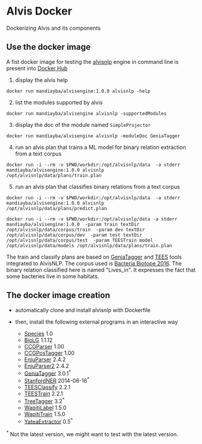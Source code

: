 # Alvis Docker
Dockerizing Alvis and its components

## Use the docker image

A fist docker image for testing the [alvisnlp](https://github.com/Bibliome/alvisnlp) engine in command line is present into [Docker Hub](https://hub.docker.com/r/mandiayba/alvisengine)

1. display the alvis help

`docker run mandiayba/alvisengine:1.0.0 alvisnlp -help`

2. list the modules supported by alvis

`docker run mandiayba/alvisengine alvisnlp -supportedModules`

3. display the doc of the module named `SimpleProjector`

`docker run mandiayba/alvisengine alvisnlp -moduleDoc GeniaTagger`

4. run an alvis plan that trains a ML model for binary relation extraction from a text corpus

`docker run -i --rm -v $PWD/workdir:/opt/alvisnlp/data  -a stderr mandiayba/alvisengine:1.0.0 alvisnlp /opt/alvisnlp/data/plans/train.plan`

5. run an alvis plan that classifies binary relations from a text corpus

`docker run -i --rm -v $PWD/workdir:/opt/alvisnlp/data  -a stderr mandiayba/alvisengine:1.0.0 alvisnlp /opt/alvisnlp/data/plans/predict.plan`

`docker run -i --rm -v $PWD/workdir:/opt/alvisnlp/data -a stderr mandiayba/alvisengine:1.0.0 
          -param train textDir /opt/alvisnlp/data/corpus/train 
          -param dev textDir /opt/alvisnlp/data/corpus/dev 
          -param test textDir /opt/alvisnlp/data/corpus/test 
          -param TEESTrain model /opt/alvisnlp/data/models
           /opt/alvisnlp/data/plans/train.plan`

The train and classify plans are based on [GeniaTagger](http://www.nactem.ac.uk/GENIA/tagger/) and [TEES](https://github.com/jbjorne/TEES/) tools integrated to AlvisNLP. The corpus used is [Bacteria Biotope 2016](https://sites.google.com/site/bionlpst2016/tasks/bb2). The binary relation classified here is named "Lives_in". It expresses the fact that some bacteries live in some habitats.


## The docker image creation

* automatically clone and install alvisnlp with Dockerfile
* then, install the following external programs in an interactive way 

  * [Species](http://download.jensenlab.org/species_tagger.tar.gz) 1.0
  * [BioLG](http://mars.cs.utu.fi/biolg/) 1.1.12
  * [CCGParser](http://www.cl.cam.ac.uk/~sc609/candc-1.00.html) 1.00
  * [CCGPosTagger](http://www.cl.cam.ac.uk/~sc609/candc-1.00.html) 1.00
  * [EnjuParser](http://www.nactem.ac.uk/enju/) 2.4.2
  * [EnjuParser2](http://www.nactem.ac.uk/enju/) 2.4.2
  * [GeniaTagger](http://www.nactem.ac.uk/GENIA/tagger/) 3.0.1<sup>*</sup>
  * [StanfordNER](https://nlp.stanford.edu/software/CRF-NER.shtml) 2014-06-16<sup>*</sup>
  * [TEESClassify](https://github.com/jbjorne/TEES/) 2.2.1
  * [TEESTrain](https://github.com/jbjorne/TEES/) 2.2.1
  * [TreeTagger](http://www.cis.uni-muenchen.de/~schmid/tools/TreeTagger/) 3.2<sup>*</sup>
  * [WapitiLabel](https://wapiti.limsi.fr/) 1.5.0
  * [WapitiTrain](https://wapiti.limsi.fr/) 1.5.0
  * [YateaExtractor](https://perso.limsi.fr/hamon/YaTeA/) 0.5<sup>*</sup>

<sup>*</sup> Not the latest version, we might want to test with the latest version.
